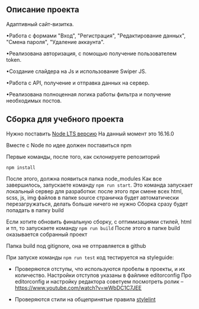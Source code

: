 ## Описание проекта

Адаптивный сайт-визитка.


•Работа с формами "Вход", "Регистрация",  "Редактирование данных", "Смена пароля", "Удаление аккаунта".

•Реализована авторизация, с помощью получение пользователем token. 

•Создание слайдера на  Js и использование Swiper JS.

•Работа с API, получение и отправка данных на сервер.

•Реализована полноценная логика работы фильтра и получение необходимых постов.




## Сборка для учебного проекта

Нужно поставить [Node LTS версию](https://nodejs.org/en/)
На данный момент это 16.16.0

Вместе с Node по идее должен поставиться npm

Первые команды, после того, как склонируете репозиторий

```
npm install
```

После этого, должна появиться папка node_modules
Как все завершилось, запускаете команду `npm run start`.
Это команда запускает локальный сервер для разработки: после этого при смене всех html, scss, js, img файлов в папке
source страничка будет автоматически перезагружаться, делать больше ничего не нужно
Сборка сразу будет попадать в папку build

Если хотите обновить финальную сборку, с оптимизациями стилей, html и тп, то запускаете команду `npm run build`
После этого в папке build оказывается собранный проект

Папка build под gitignore, она не отправляется в github

При запуске команды `npm run test` код тестируется на styleguide:

- Проверяются отступы, что используются пробелы в проекты, и их количество. Настройки отступов указаны в файлике editorconfig
Про editorconfig и настройку редактора советуем посмотреть ролик – https://www.youtube.com/watch?v=wWbDC1C7JEE

- Проверяются стили на общепринятые правила [stylelint](https://stylelint.io/)
